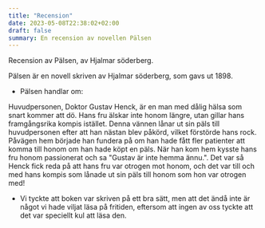 ```yaml
---
title: "Recension"
date: 2023-05-08T22:38:02+02:00
draft: false
summary: En recension av novellen Pälsen
---
```


Recension av Pälsen, av Hjalmar söderberg. 

Pälsen är en novell skriven av Hjalmar söderberg, som gavs ut 1898. 

- Pälsen handlar om:

Huvudpersonen, Doktor Gustav Henck, är en man med dålig hälsa som snart kommer att dö. Hans fru älskar inte honom längre, utan gillar hans framgångsrika kompis istället. Denna vännen lånar ut sin päls till huvudpersonen efter att han nästan blev påkörd, vilket förstörde hans rock. Påvägen hem började han fundera på om han hade fått fler patienter att komma till honom om han hade köpt en päls. När han kom hem kysste hans fru honom passionerat och sa "Gustav är inte hemma ännu.". Det var så Henck fick reda på att hans fru var otrogen mot honom, och det var till och med hans kompis som lånade ut sin päls till honom som hon var otrogen med!




- Vi tyckte att boken var skriven på ett bra sätt, men att det ändå inte är något vi hade viljat läsa på fritiden, eftersom att ingen av oss tyckte att det var speciellt kul att läsa den. 